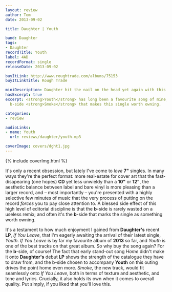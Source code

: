 ```yaml
---
layout: review
author: Tom
date: 2013-09-02

title: Daughter | Youth

band: Daughter
tags:
- Daughter
recordTitle: Youth
label: 4AD
recordFormat: single
releaseDate: 2013-09-02

buyItLink: http://www.roughtrade.com/albums/75153
buyItLinkTitle: Rough Trade

miniDescription: Daughter hit the nail on the head yet again with this excellent b-side. 
hasExcerpt: true
excerpt: <strong>Youth</strong> has long been a favourite song of mine, but it's the
  b-side <strong>Smoke</strong> that makes this single worth owning.

categories:
- review

audioLinks:
- name: Youth
  url: reviews/daughter/youth.mp3

coverImage: covers/dght1.jpg
---
```


<div>{% include coverImg.html %}</div>

It's only a recent obsession, but lately I've come to _love_ **7"** singles. In many ways they're the perfect format: more real-estate for cover art that the fast-disapearing (one hopes) **CD** yet less unwieldy than a **10"** or **12"**, the aesthetic balance between label and bare vinyl is more pleasing than a larger record, and – most importantly – you're presented with a highly selective few minutes of music that the very process of putting on the record *forces* you to pay close attention to. A blessed side effect of this high level of editorial discipline is that the **b**-side is rarely wasted on a useless remix; and often it's the **b**-side that marks the single as something worth owning.

It's a testament to how much enjoyment I gained from **Daughter's** recent **LP**, *If You Leave*, that I'm eagerly awaiting the arrival of their latest single, *Youth*. *If You Leave* is by far my favourite album of **2013** so far, and *Youth* is one of the best tracks on that great album. So why buy the song again? For the **b**-side, of course! The fact that early stand-out song *Home* didn't make it onto **Daughter's** debut **LP** shows the strength of the catalogue they have to draw from, and the b-side chosen to accompany **Youth** on this outing drives the point home even more. *Smoke*, the new track, would fit seamlessly onto *If You Leave*, both in terms of texture and aesthetic, and tone and lyrics. Crucially, it also holds its own when it comes to overall quality. Put simply, if you liked that you'll love this.

